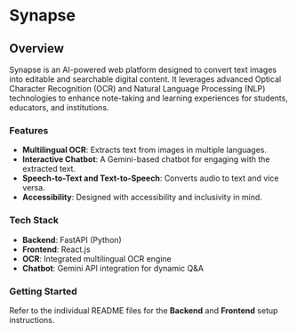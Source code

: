# Synapse

## Overview
Synapse is an AI-powered web platform designed to convert text images into editable and searchable digital content. It leverages advanced Optical Character Recognition (OCR) and Natural Language Processing (NLP) technologies to enhance note-taking and learning experiences for students, educators, and institutions.

### Features
- **Multilingual OCR**: Extracts text from images in multiple languages.
- **Interactive Chatbot**: A Gemini-based chatbot for engaging with the extracted text.
- **Speech-to-Text and Text-to-Speech**: Converts audio to text and vice versa.
- **Accessibility**: Designed with accessibility and inclusivity in mind.

### Tech Stack
- **Backend**: FastAPI (Python)
- **Frontend**: React.js
- **OCR**: Integrated multilingual OCR engine
- **Chatbot**: Gemini API integration for dynamic Q&A

### Getting Started
Refer to the individual README files for the **Backend** and **Frontend** setup instructions.
